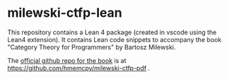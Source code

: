 # milewski-ctfp-lean

This repository contains a Lean 4 package (created in vscode using the Lean4 extension).
It contains Lean code snippets to accompany the book "Category Theory for Programmers" by Bartosz Milewski.

The [official github repo for the book](https://github.com/hmemcpy/milewski-ctfp-pdf) is at https://github.com/hmemcpy/milewski-ctfp-pdf .


